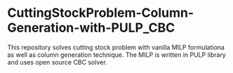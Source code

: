 # CuttingStockProblem-Column-Generation-with-PULP_CBC
This repository solves cutting stock problem with vanilla MILP formulationa as well as column generation technique. The MILP is written in PULP library and uses open source CBC solver.
